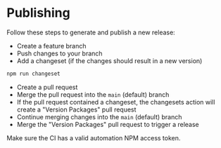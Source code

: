 # Publishing

Follow these steps to generate and publish a new release:

- Create a feature branch
- Push changes to your branch
- Add a changeset (if the changes should result in a new version)

```bash
npm run changeset
```

- Create a pull request
- Merge the pull request into the `main` (default) branch
- If the pull request contained a changeset, the changesets action will create a "Version Packages" pull request
- Continue merging changes into the `main` (default) branch
- Merge the "Version Packages" pull request to trigger a release

Make sure the CI has a valid automation NPM access token.
